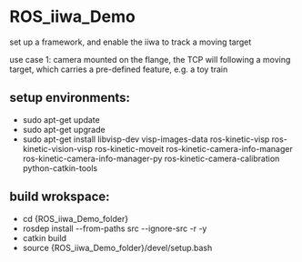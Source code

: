 # ROS_iiwa_Demo
set up a framework, and enable the iiwa to track a moving target

use case 1: camera mounted on the flange, the TCP will following a moving target, which carries a pre-defined feature, e.g. a toy train

## setup environments:
- sudo apt-get update
- sudo apt-get upgrade
- sudo apt-get install libvisp-dev visp-images-data ros-kinetic-visp ros-kinetic-vision-visp ros-kinetic-moveit ros-kinetic-camera-info-manager ros-kinetic-camera-info-manager-py ros-kinetic-camera-calibration python-catkin-tools

## build wrokspace:
- cd {ROS_iiwa_Demo_folder}
- rosdep install --from-paths src --ignore-src -r -y
- catkin build
- source {ROS_iiwa_Demo_folder}/devel/setup.bash
